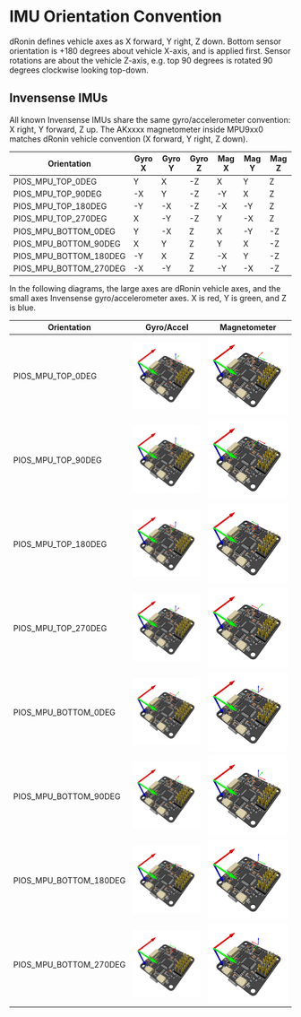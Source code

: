 # IMU Orientation Convention

dRonin defines vehicle axes as X forward, Y right, Z down. Bottom sensor orientation is +180 degrees about vehicle X-axis, and is applied first. Sensor rotations are about the vehicle Z-axis, e.g. top 90 degrees is rotated 90 degrees clockwise looking top-down.

## Invensense IMUs
All known Invensense IMUs share the same gyro/accelerometer convention: X right, Y forward, Z up. The AKxxxx magnetometer inside MPU9xx0 matches dRonin vehicle convention (X forward, Y right, Z down).

| Orientation            | Gyro X | Gyro Y | Gyro Z | Mag X | Mag Y | Mag Z |
|------------------------|--------|--------|--------|-------|-------|-------|
| PIOS_MPU_TOP_0DEG      | Y      | X      | -Z     | X     | Y     | Z     |
| PIOS_MPU_TOP_90DEG     | -X     | Y      | -Z     | -Y    | X     | Z     |
| PIOS_MPU_TOP_180DEG    | -Y     | -X     | -Z     | -X    | -Y    | Z     |
| PIOS_MPU_TOP_270DEG    | X      | -Y     | -Z     | Y     | -X    | Z     |
| PIOS_MPU_BOTTOM_0DEG   | Y      | -X     | Z      | X     | -Y    | -Z    |
| PIOS_MPU_BOTTOM_90DEG  | X      | Y      | Z      | Y     | X     | -Z    |
| PIOS_MPU_BOTTOM_180DEG | -Y     | X      | Z      | -X    | Y     | -Z    |
| PIOS_MPU_BOTTOM_270DEG | -X     | -Y     | Z      | -Y    | -X    | -Z    |

In the following diagrams, the large axes are dRonin vehicle axes, and the small axes Invensense gyro/accelerometer axes. X is red, Y is green, and Z is blue.

| Orientation            | Gyro/Accel | Magnetometer |
|------------------------|------------|--------------|
| PIOS_MPU_TOP_0DEG      | ![Invensense gyro top 0 degrees](images/mpu_top_0deg.png) | ![Invensense mag top 0 degrees](images/mpu_mag_top_0deg.png) |
| PIOS_MPU_TOP_90DEG     | ![Invensense gyro top 90 degrees](images/mpu_top_90deg.png) | ![Invensense mag top 90 degrees](images/mpu_mag_top_90deg.png) |
| PIOS_MPU_TOP_180DEG    | ![Invensense gyro top 180 degrees](images/mpu_top_180deg.png) | ![Invensense mag top 180 degrees](images/mpu_mag_top_180deg.png) |
| PIOS_MPU_TOP_270DEG    | ![Invensense gyro top 270 degrees](images/mpu_top_270deg.png) | ![Invensense mag top 270 degrees](images/mpu_mag_top_270deg.png) |
| PIOS_MPU_BOTTOM_0DEG   | ![Invensense gyro bottom 0 degrees](images/mpu_bottom_0deg.png) | ![Invensense mag bottom 0 degrees](images/mpu_mag_bottom_0deg.png) |
| PIOS_MPU_BOTTOM_90DEG  | ![Invensense gyro bottom 90 degrees](images/mpu_bottom_90deg.png) | ![Invensense mag bottom 90 degrees](images/mpu_mag_bottom_90deg.png) |
| PIOS_MPU_BOTTOM_180DEG | ![Invensense gyro bottom 180 degrees](images/mpu_bottom_180deg.png) | ![Invensense mag bottom 180 degrees](images/mpu_mag_bottom_180deg.png) |
| PIOS_MPU_BOTTOM_270DEG | ![Invensense gyro bottom 270 degrees](images/mpu_bottom_270deg.png) | ![Invensense mag bottom 270 degrees](images/mpu_mag_bottom_270deg.png) |
